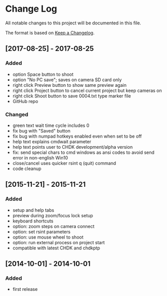 # Change Log
All notable changes to this project will be documented in this file.

The format is based on [Keep a Changelog](http://keepachangelog.com/).


## [2017-08-25] - 2017-08-25
### Added
- option Space button to shoot
- option "No PC save"; saves on camera SD card only
- right click Preview button to show same preview again
- right click Project button to cancel current project but keep cameras on
- right click Shoot button to save 0004.txt type marker file
- GitHub repo

### Changed
- green text wait time cycle includes 0
- fix bug with "Saved" button
- fix bug with numpad hotkeys enabled even when set to be off
- help text explains cmdwait parameter
- help text points user to CHDK development/alpha version
- fix: send special chars to cmd windows as ansi codes to avoid send error in non-english Win10
- close/cancel uses quicker rsint q (quit) command
- code cleanup

## [2015-11-21] - 2015-11-21
### Added
- setup and help tabs
- preview during zoom/focus lock setup
- keyboard shortcuts
- option: zoom steps on camera connect
- option: set rsint parameters
- option: use mouse wheel to shoot
- option: run external process on project start
- compatible with latest CHDK and chdkptp

## [2014-10-01] - 2014-10-01
### Added
- first release
